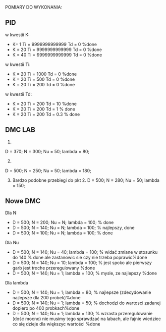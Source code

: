 POMIARY DO WYKONANIA:

## PID
w kwestii K:
- K= 1 Ti = 9999999999999 Td = 0 %done
- K = 20 Ti = 9999999999999 Td = 0  %done
- K = 40 Ti = 9999999999999 Td = 0 %done 

w kwestii Ti:
- K = 20 Ti = 1000 Td = 0 %done 
- K = 20 Ti = 500 Td = 0 %done
- K = 20 Ti = 200 Td = 0 %done

w kwestii Td:
- K = 20 Ti = 200 Td = 10 %done
- K = 20 Ti = 200 Td = 1 % done 
- K = 20 Ti = 200 Td = 0.3 % done 

## DMC LAB
1. 
D = 370;
N = 300;
Nu = 50;
lambda = 80;

2.
D = 500;
N = 250; 
Nu = 50; 
lambda = 180;

3. Bardzo podobne przebiegi do pkt 2.
D = 500;
N = 280; 
Nu = 50; 
lambda = 150;

## Nowe DMC
Dla N
- D = 500; N = 200; Nu = N; lambda = 100; % done
- D = 500; N = 140; Nu = N;  lambda = 100; % najlepszy, done 
- D = 500; N = 100; Nu = N;  lambda = 100; % done

Dla Nu
- D = 500; N = 140; Nu = 40; lambda = 100; % widać zmiane w stosunku do 140 % done ale zastanowic sie czy nie trzeba poprawic%done 
- D = 500; N = 140; Nu = 10; lambda = 100; % jest spoko ale pierwszy garb jest troche przeregulowany %done 
- D = 500; N = 140; Nu = 1; lambda = 100; % mysle, ze najlepszy %done 

Dla lambda
- D = 500; N = 140;  Nu = 1;  lambda = 80; % najlepsze (zdecydowanie najlepsze dla 200 probek)%done 
- D = 500; N = 140;  Nu = 1;  lambda = 50; % dochodzi do wartosci zadanej dopiero po 400 probkach%done 
- D = 500; N = 140;  Nu = 1;  lambda = 130; % wzrasta przeregulowanie (dość mocno) nie musimy tego sprawdzać na labach, ale fajnie wiedziec co się dzieje dla większyc wartości %done 
